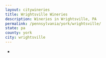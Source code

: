 ```yaml
---
layout: citywineries
title: Wrightsville Wineries
description: Wineries in Wrightsville, PA
permalink: /pennsylvania/york/wrightsville/
state: pa
county: york
city: wrightsville
---
```

-
